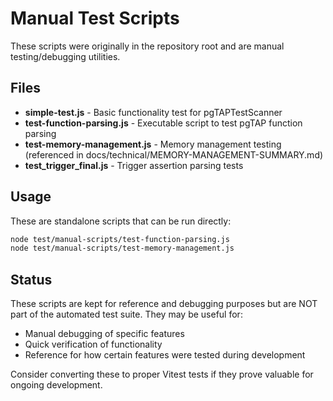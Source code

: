# Manual Test Scripts

These scripts were originally in the repository root and are manual testing/debugging utilities.

## Files

- **simple-test.js** - Basic functionality test for pgTAPTestScanner
- **test-function-parsing.js** - Executable script to test pgTAP function parsing
- **test-memory-management.js** - Memory management testing (referenced in docs/technical/MEMORY-MANAGEMENT-SUMMARY.md)
- **test_trigger_final.js** - Trigger assertion parsing tests

## Usage

These are standalone scripts that can be run directly:

```bash
node test/manual-scripts/test-function-parsing.js
node test/manual-scripts/test-memory-management.js
```

## Status

These scripts are kept for reference and debugging purposes but are NOT part of the automated test suite. They may be useful for:
- Manual debugging of specific features
- Quick verification of functionality
- Reference for how certain features were tested during development

Consider converting these to proper Vitest tests if they prove valuable for ongoing development.
